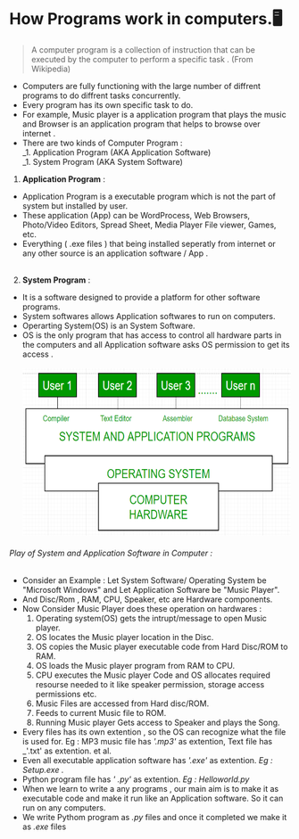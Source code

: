 # How Programs work in computers.:desktop_computer:
> A computer program is a collection of instruction that can be executed by the computer to perform a specific task . (From Wikipedia)<br/>
* Computers are fully functioning with the large number of diffrent programs to do diffrent tasks concurrently.<br/>
* Every program has its own specific task to do. <br/>
* For example, Music player is a application program that plays the music and Browser is an application program that helps to browse over internet . <br/>
* There are two kinds of Computer Program : <br/>
  _1. Application Program (AKA Application Software) <br/>
  _1. System Program (AKA System Software)<br/>
  
1. **Application Program** : <br/>
 * Application Program is a executable program which is not the part of system but installed by user. <br/>
 * These application (App) can be WordProcess, Web Browsers, Photo/Video Editors, Spread Sheet, Media Player File viewer, Games, etc. <br/>
 * Everything ( .exe files ) that being installed seperatly from internet or any other source is an application software / App .<br/><br/>
2. **System Program** : <br/>
 * It is a software designed to provide a platform for other software programs. <br/>
 * System softwares allows Application softwares to run on computers. <br/>
 * Operarting System(OS) is an System Software. <br/>
 * OS is the only program that has access to control all hardware parts in the computers and all Application software asks OS permission to get its access . <br/><br/>
<img src="https://github.com/prashanthprabhu24/LearnPython/raw/main/Dust/file2_5.jpg" width="700" height="300"> <br/>
###### Play of System and Application Software in Computer : <br/>
* Consider an Example : Let System Software/ Operating System be "Microsoft Windows" and Let Application Software be "Music Player".<br/>
* And Disc/Rom , RAM, CPU, Speaker, etc are Hardware components.<br/>
* Now Consider Music Player does these operation on hardwares : <br/>
  1. Operating system(OS) gets the intrupt/message to open Music player.
  1. OS locates the Music player location in the Disc.
  1. OS copies the Music player executable code from Hard Disc/ROM to RAM.
  1. OS loads the Music player program from RAM to CPU.
  1. CPU executes the Music player Code and OS allocates required resourse needed to it like speaker permission, storage access permissions etc.
  1. Music Files are accessed from Hard disc/ROM.
  1. Feeds to current Music file to ROM.
  1. Running Music player Gets access to Speaker and plays the Song.
* Every files has its own extention , so the OS can recognize what the file is used for. Eg : MP3 music file has _'.mp3'_ as extention, Text file has _'.txt' as extention. et al.
* Even all executable application software has _'.exe'_ as extention. _Eg : Setup.exe ._
* Python program file has _' .py'_ as extention. _Eg : Helloworld.py_
* When we learn to write a any programs , our main aim is to make it as executable code and make it run like an Application software. So it can run on any computers. 
* We write Pythom program as _.py_ files and once it completed we make it as _.exe_ files

